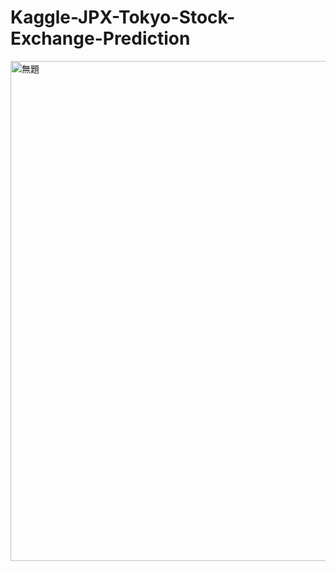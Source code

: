 # Kaggle-JPX-Tokyo-Stock-Exchange-Prediction

<img width="800" alt="無題" src="https://user-images.githubusercontent.com/58076642/168525518-08b5f01a-7fe4-4b2a-8121-4c9609383aff.png">

